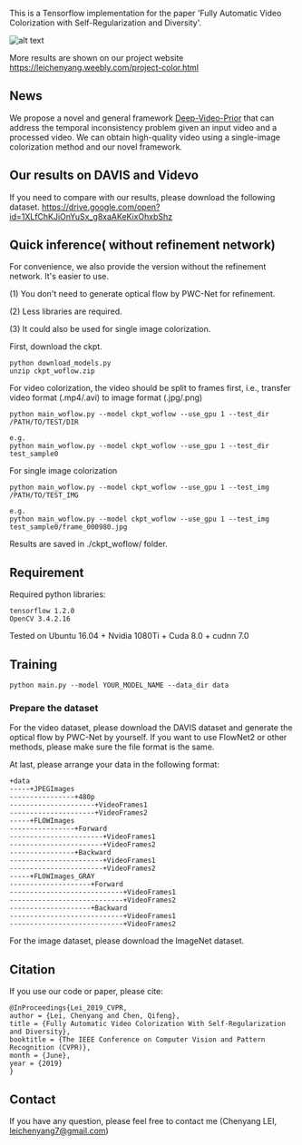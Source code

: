 
This is a Tensorflow implementation for the paper 'Fully Automatic Video Colorization with Self-Regularization and Diversity'.


![alt text](https://github.com/ChenyangLEI/Fully-Automatic-Video-Colorization-with-Self-Regularization-and-Diversity/blob/master/Teaser.PNG)

More results are shown on our project website https://leichenyang.weebly.com/project-color.html

## News
We propose a novel and general framework [Deep-Video-Prior](https://chenyanglei.github.io/DVP/index.html) 
that can address the temporal inconsistency problem given an input video and a processed video.
We can obtain high-quality video using a single-image colorization method and our novel framework.
 

## Our results on DAVIS and Videvo
If you need to compare with our results, please download the following dataset.
https://drive.google.com/open?id=1XLfChKJiOnYuSx_g8xaAKeKixOhxbShz

## Quick inference( without refinement network) 
For convenience, we also provide the version without the refinement network.
It's easier to use.

(1) You don't need to generate optical flow by PWC-Net for refinement. 

(2) Less libraries are required.

(3) It could also be used for single image colorization. 

First, download the ckpt. 

```
python download_models.py
unzip ckpt_woflow.zip
```

For video colorization, the video should be split to frames first, i.e., transfer video format (.mp4/.avi) to image format (.jpg/.png)
```
python main_woflow.py --model ckpt_woflow --use_gpu 1 --test_dir /PATH/TO/TEST/DIR

e.g.
python main_woflow.py --model ckpt_woflow --use_gpu 1 --test_dir test_sample0
```

For single image colorization
```
python main_woflow.py --model ckpt_woflow --use_gpu 1 --test_img /PATH/TO/TEST_IMG

e.g.
python main_woflow.py --model ckpt_woflow --use_gpu 1 --test_img test_sample0/frame_000980.jpg 
```

Results are saved in ./ckpt_woflow/ folder.

## Requirement
Required python libraries:

```
tensorflow 1.2.0
OpenCV 3.4.2.16
```

Tested on Ubuntu 16.04 + Nvidia 1080Ti + Cuda 8.0 + cudnn 7.0


## Training

```
python main.py --model YOUR_MODEL_NAME --data_dir data
```

### Prepare the dataset
For the video dataset, please download the DAVIS dataset and generate the optical flow by PWC-Net by yourself. If you want to use FlowNet2 or other methods, please make sure the file format is the same.

At last, please arrange your data in the following format:

```
+data
-----+JPEGImages
----------------+480p
---------------------+VideoFrames1
---------------------+VideoFrames2
-----+FLOWImages
----------------+Forward
-----------------------+VideoFrames1
-----------------------+VideoFrames2
----------------+Backward
-----------------------+VideoFrames1
-----------------------+VideoFrames2
-----+FLOWImages_GRAY
--------------------+Forward
----------------------------+VideoFrames1
----------------------------+VideoFrames2
--------------------+Backward
----------------------------+VideoFrames1
----------------------------+VideoFrames2
```

For the image dataset, please download the ImageNet dataset.

## Citation
If you use our code or paper, please cite:

```
@InProceedings{Lei_2019_CVPR,
author = {Lei, Chenyang and Chen, Qifeng},
title = {Fully Automatic Video Colorization With Self-Regularization and Diversity},
booktitle = {The IEEE Conference on Computer Vision and Pattern Recognition (CVPR)},
month = {June},
year = {2019}
}
```

## Contact
If you have any question, please feel free to contact me (Chenyang LEI, leichenyang7@gmail.com)

